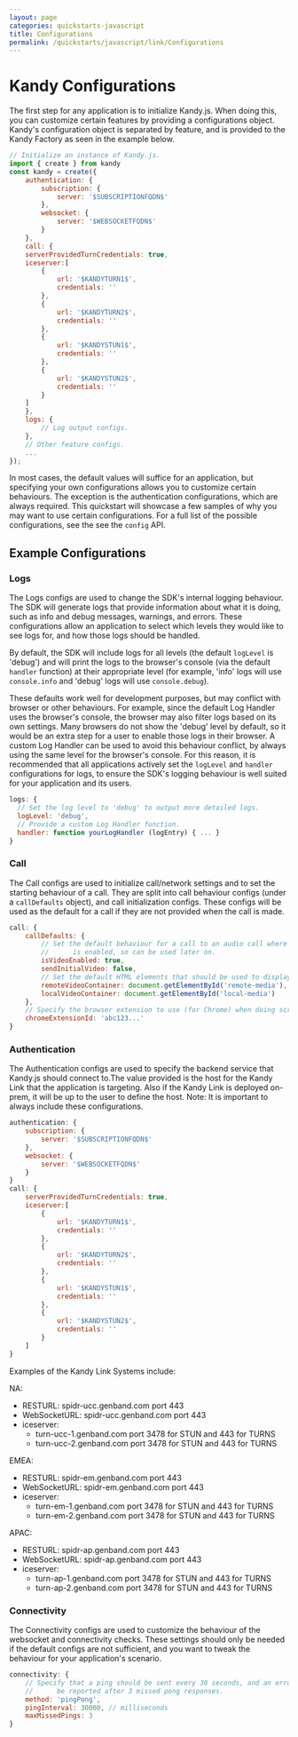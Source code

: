 ```yaml
---
layout: page
categories: quickstarts-javascript
title: Configurations
permalink: /quickstarts/javascript/link/Configurations
---
```


# Kandy Configurations

The first step for any application is to initialize Kandy.js. When doing this, you can customize certain features by providing a configurations object. Kandy's configuration object is separated by feature, and is provided to the Kandy Factory as seen in the example below.

```javascript 
// Initialize an instance of Kandy.js.
import { create } from kandy
const kandy = create({
    authentication: {
        subscription: {
            server: '$SUBSCRIPTIONFQDN$'
        },
        websocket: {
            server: '$WEBSOCKETFQDN$'
        }
    },
    call: {
    serverProvidedTurnCredentials: true,
    iceserver:[
        {
            url: '$KANDYTURN1$',
            credentials: ''
        },
        {
            url: '$KANDYTURN2$',
            credentials: ''
        },
        {
            url: '$KANDYSTUN1$',
            credentials: ''
        },
        {
            url: '$KANDYSTUN2$',
            credentials: ''
        }
    ]
    },
    logs: {
        // Log output configs.
    },
    // Other feature configs.
    ...
});
```

In most cases, the default values will suffice for an application, but specifying your own configurations allows you to customize certain behaviours. The exception is the authentication configurations, which are always required. This quickstart will showcase a few samples of why you may want to use certain configurations. For a full list of the possible configurations, see the see the `config` API.

## Example Configurations

### Logs

The Logs configs are used to change the SDK's internal logging behaviour. The SDK will generate logs that provide information about what it is doing, such as info and debug messages, warnings, and errors. These configurations allow an application to select which levels they would like to see logs for, and how those logs should be handled.

By default, the SDK will include logs for all levels (the default `logLevel` is 'debug') and will print the logs to the browser's console (via the default `handler` function) at their appropriate level (for example, 'info' logs will use `console.info` and 'debug' logs will use `console.debug`).

These defaults work well for development purposes, but may conflict with browser or other behaviours. For example, since the default Log Handler uses the browser's console, the browser may also filter logs based on its own settings. Many browsers do not show the 'debug' level by default, so it would be an extra step for a user to enable those logs in their browser. A custom Log Handler can be used to avoid this behaviour conflict, by always using the same level for the browser's console. For this reason, it is recommended that all applications actively set the `logLevel` and `handler` configurations for logs, to ensure the SDK's logging behaviour is well suited for your application and its users.

```javascript
logs: {
  // Set the log level to 'debug' to output more detailed logs.
  logLevel: 'debug',
  // Provide a custom Log Handler function.
  handler: function yourLogHandler (logEntry) { ... }
}
```

### Call

The Call configs are used to initialize call/network settings and to set the starting behaviour of a call. They are split into call behaviour configs (under a `callDefaults` object), and call initialization configs. These configs will be used as the default for a call if they are not provided when the call is made.

```javascript
call: {
    callDefaults: {
        // Set the default behaviour for a call to an audio call where video
        //      is enabled, so can be used later on.
        isVideoEnabled: true,
        sendInitialVideo: false,
        // Set the default HTML elements that should be used to display call media.
        remoteVideoContainer: document.getElementById('remote-media'),
        localVideoContainer: document.getElementById('local-media')
    },
    // Specify the browser extension to use (for Chrome) when doing screensharing.
    chromeExtensionId: 'abc123...'
}
```

### Authentication

The Authentication configs are used to specify the backend service that Kandy.js should connect to.The value provided is the host for the Kandy Link that the application is targeting.
Also if the Kandy Link is deployed on-prem, it will be up to the user to define the host.
Note: It is important to always include these configurations.

```javascript
authentication: {
    subscription: {
        server: '$SUBSCRIPTIONFQDN$'
    },
    websocket: {
        server: '$WEBSOCKETFQDN$'
    }
}
call: {
    serverProvidedTurnCredentials: true,
    iceserver:[
        {
            url: '$KANDYTURN1$',
            credentials: ''
        },
        {
            url: '$KANDYTURN2$',
            credentials: ''
        },
        {
            url: '$KANDYSTUN1$',
            credentials: ''
        },
        {
            url: '$KANDYSTUN2$',
            credentials: ''
        }
    ]
}
```

Examples of the Kandy Link Systems include:

NA:

- RESTURL: spidr-ucc.genband.com port 443
- WebSocketURL: spidr-ucc.genband.com port 443
- iceserver:
  - turn-ucc-1.genband.com port 3478 for STUN and 443 for TURNS
  - turn-ucc-2.genband.com port 3478 for STUN and 443 for TURNS

EMEA:

- RESTURL: spidr-em.genband.com port 443
- WebSocketURL: spidr-em.genband.com port 443
- iceserver:
  - turn-em-1.genband.com port 3478 for STUN and 443 for TURNS
  - turn-em-2.genband.com port 3478 for STUN and 443 for TURNS

APAC:

- RESTURL: spidr-ap.genband.com port 443
- WebSocketURL: spidr-ap.genband.com port 443
- iceserver:
  - turn-ap-1.genband.com port 3478 for STUN and 443 for TURNS
  - turn-ap-2.genband.com port 3478 for STUN and 443 for TURNS

### Connectivity

The Connectivity configs are used to customize the behaviour of the websocket and connectivity checks. These settings should only be needed if the default configs are not sufficient, and you want to tweak the behaviour for your application's scenario.

```javascript
connectivity: {
    // Specify that a ping should be sent every 30 seconds, and an error should
    //      be reported after 3 missed pong responses.
    method: 'pingPong',
    pingInterval: 30000, // milliseconds
    maxMissedPings: 3
}
```

